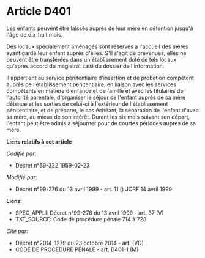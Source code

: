 # Article D401

Les enfants peuvent être laissés auprès de leur mère en détention jusqu'à l'âge de dix-huit mois.

Des locaux spécialement aménagés sont réservés à l'accueil des mères ayant gardé leur enfant auprès d'elles. S'il s'agit de
prévenues, elles ne peuvent être transférées dans un établissement doté de tels locaux qu'après accord du magistrat saisi du
dossier de l'information.

Il appartient au service pénitentiaire d'insertion et de probation compétent auprès de l'établissement pénitentiaire, en
liaison avec les services compétents en matière d'enfance et de famille et avec les titulaires de l'autorité parentale,
d'organiser le séjour de l'enfant auprès de sa mère détenue et les sorties de celui-ci à l'extérieur de l'établissement
pénitentiaire, et de préparer, le cas échéant, la séparation de l'enfant d'avec sa mère, au mieux de son intérêt. Durant les
six mois suivant son départ, l'enfant peut être admis à séjourner pour de courtes périodes auprès de sa mère.

**Liens relatifs à cet article**

_Codifié par_:

  - Décret n°59-322 1959-02-23

_Modifié par_:

  - Décret n°99-276 du 13 avril 1999 - art. 11 () JORF 14 avril 1999

**Liens**:

  - SPEC_APPLI: Décret n°99-276 du 13 avril 1999 - art. 37 (V)
  - TXT_SOURCE: Code de procédure pénale 714 à 728

_Cité par_:

  - Décret n°2014-1279 du 23 octobre 2014 - art. (VD)
  - CODE DE PROCEDURE PENALE - art. D401-1 (M)
